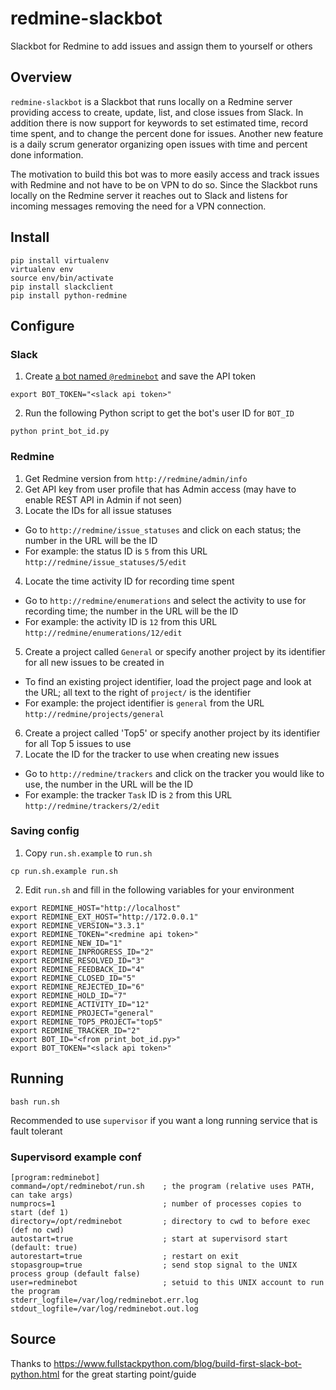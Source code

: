 # redmine-slackbot
Slackbot for Redmine to add issues and assign them to yourself or others

## Overview

`redmine-slackbot` is a Slackbot that runs locally on a Redmine server providing
access to create, update, list, and close issues from Slack. In addition there
is now support for keywords to set estimated time, record time spent, and to
change the percent done for issues. Another new feature is a daily scrum
generator organizing open issues with time and percent done information.

The motivation to build this bot was to more easily access and track issues
with Redmine and not have to be on VPN to do so. Since the Slackbot runs
locally on the Redmine server it reaches out to Slack and listens for incoming
messages removing the need for a VPN connection.

## Install

```
pip install virtualenv
virtualenv env
source env/bin/activate
pip install slackclient
pip install python-redmine
```

## Configure

### Slack

1. Create [a bot named `@redminebot`](https://my.slack.com/services/new/bot) and
save the API token

 `export BOT_TOKEN="<slack api token>"`

2. Run the following Python script to get the bot's user ID for `BOT_ID`

 `python print_bot_id.py`

### Redmine

1. Get Redmine version from `http://redmine/admin/info`
2. Get API key from user profile that has Admin access (may have to enable REST
API in Admin if not seen)
3. Locate the IDs for all issue statuses
 * Go to `http://redmine/issue_statuses` and click on each status; the number in
the URL will be the ID
 * For example: the status ID is `5` from this URL `http://redmine/issue_statuses/5/edit`
4. Locate the time activity ID for recording time spent
 * Go to `http://redmine/enumerations` and select the activity to use for
recording time; the number in the URL will be the ID
 * For example: the activity ID is `12` from this URL `http://redmine/enumerations/12/edit`
5. Create a project called `General` or specify another project by its
identifier for all new issues to be created in
 * To find an existing project identifier, load the project page and look at the
URL; all text to the right of `project/` is the identifier
 * For example: the project identifier is `general` from the URL `http://redmine/projects/general`
6. Create a project called 'Top5' or specify another project by its identifier
for all Top 5 issues to use
7. Locate the ID for the tracker to use when creating new issues
 * Go to `http://redmine/trackers` and click on the tracker you would like to
use, the number in the URL will be the ID
 * For example: the tracker `Task` ID is `2` from this URL `http://redmine/trackers/2/edit`

### Saving config

1. Copy `run.sh.example` to `run.sh`

 `cp run.sh.example run.sh`

2. Edit `run.sh` and fill in the following variables for your environment
```
export REDMINE_HOST="http://localhost"
export REDMINE_EXT_HOST="http://172.0.0.1"
export REDMINE_VERSION="3.3.1"
export REDMINE_TOKEN="<redmine api token>"
export REDMINE_NEW_ID="1"
export REDMINE_INPROGRESS_ID="2"
export REDMINE_RESOLVED_ID="3"
export REDMINE_FEEDBACK_ID="4"
export REDMINE_CLOSED_ID="5"
export REDMINE_REJECTED_ID="6"
export REDMINE_HOLD_ID="7"
export REDMINE_ACTIVITY_ID="12"
export REDMINE_PROJECT="general"
export REDMINE_TOP5_PROJECT="top5"
export REDMINE_TRACKER_ID="2"
export BOT_ID="<from print_bot_id.py>"
export BOT_TOKEN="<slack api token>"
```

## Running

```
bash run.sh
```
Recommended to use `supervisor` if you want a long running service that is fault
tolerant

### Supervisord example conf

```
[program:redminebot]
command=/opt/redminebot/run.sh    ; the program (relative uses PATH, can take args)
numprocs=1                        ; number of processes copies to start (def 1)
directory=/opt/redminebot         ; directory to cwd to before exec (def no cwd)
autostart=true                    ; start at supervisord start (default: true)
autorestart=true                  ; restart on exit
stopasgroup=true                  ; send stop signal to the UNIX process group (default false)
user=redminebot                   ; setuid to this UNIX account to run the program
stderr_logfile=/var/log/redminebot.err.log
stdout_logfile=/var/log/redminebot.out.log
```

## Source

Thanks to https://www.fullstackpython.com/blog/build-first-slack-bot-python.html
for the great starting point/guide
